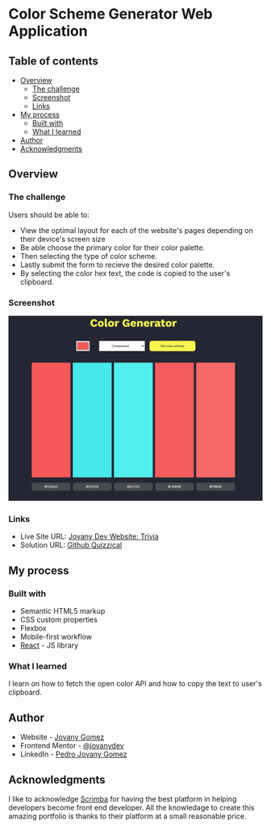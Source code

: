 # Color Scheme Generator Web Application

## Table of contents

- [Overview](#overview)
  - [The challenge](#the-challenge)
  - [Screenshot](#screenshot)
  - [Links](#links)
- [My process](#my-process)
  - [Built with](#built-with)
  - [What I learned](#what-i-learned)
- [Author](#author)
- [Acknowledgments](#acknowledgments)

## Overview

### The challenge

Users should be able to:

- View the optimal layout for each of the website's pages depending on their device's screen size
- Be able choose the primary color for their color palette.
- Then selecting the type of color scheme.
- Lastly submit the form to recieve the desired color palette.
- By selecting the color hex text, the code is copied to the user's clipboard.

### Screenshot

<img src="./color-generator-screenshot.JPG" alt="Front page of color generator" width="600"/>

### Links

- Live Site URL: [Jovany Dev Website: Trivia](https://jovany.dev/color-scheme-generator)
- Solution URL: [Github Quizzical](https://github.com/jovanydev/porfolio-with-projects/tree/main/portfolio-with-projects/src/components/color-scheme-generator)

## My process

### Built with

- Semantic HTML5 markup
- CSS custom properties
- Flexbox
- Mobile-first workflow
- [React](https://reactjs.org/) - JS library

### What I learned

I learn on how to fetch the open color API and how to copy the text to user's clipboard.

## Author

- Website - [Jovany Gomez](jovany.dev)
- Frontend Mentor - [@jovanydev](https://www.frontendmentor.io/profile/jovanydev)
- LinkedIn - [Pedro Jovany Gomez](https://www.linkedin.com/in/itsjovany/)

## Acknowledgments

I like to acknowledge [Scrimba](https://scrimba.com/) for having the best platform in helping developers become front end developer. All the knowledage to create this amazing portfolio is thanks to their platform at a small reasonable price.
